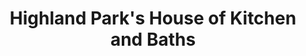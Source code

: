 ---
title: "Highland Park's House of Kitchen and Baths"
url: /logansport/highland-parks-house-of-kitchen-and-baths/
shop: Küchen
---